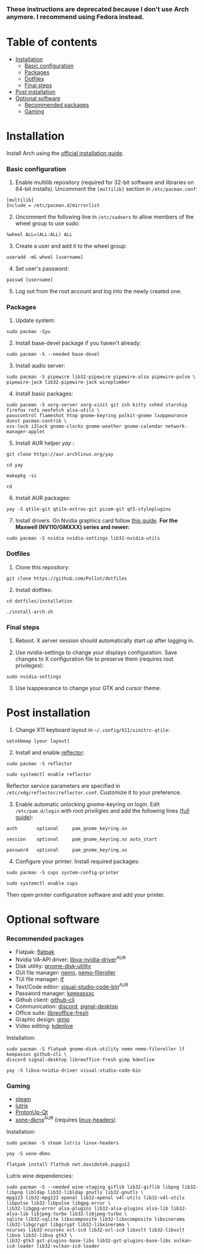 ### **These instructions are deprecated because I don't use Arch anymore. I recommend using Fedora instead.**

# Table of contents
- [Installation](#installation)
    - [Basic configuration](#basic-configuration)
    - [Packages](#packages)
    - [Dotfiles](#dotfiles)
    - [Final steps](#final-steps)
- [Post installation](#post-installation)
- [Optional software](#optional-software)
    - [Recommended packages](#recommended-packages)
    - [Gaming](#gaming)

# Installation
Install Arch using the [official installation guide](https://wiki.archlinux.org/title/installation_guide).

### Basic configuration
1. Enable multilib repository (required for 32-bit software and libraries on 64-bit installs). Uncomment the ```[multilib]``` section in ```/etc/pacman.conf```:
```
[multilib]
Include = /etc/pacman.d/mirrorlist
```

2. Uncomment the following line in ```/etc/sudoers``` to allow members of the wheel group to use sudo:
```
%wheel ALL=(ALL:ALL) ALL
```

3. Create a user and add it to the wheel group:
```
useradd -mG wheel [username]
```

4. Set user's password:
```
passwd [username]
```

5. Log out from the root account and log into the newly created one.

### Packages
1. Update system:
```
sudo pacman -Syu
```

2. Install base-devel package if you haven't already:
```
sudo pacman -S --needed base-devel
```

3. Install audio server:
```
sudo pacman -S pipewire lib32-pipewire pipewire-alsa pipewire-pulse \
pipewire-jack lib32-pipewire-jack wireplumber
```

4. Install basic packages:
```
sudo pacman -S xorg-server xorg-xinit git zsh kitty sxhkd starship firefox rofi neofetch alsa-utils \
pavucontrol flameshot htop gnome-keyring polkit-gnome lxappearance dunst pacman-contrib \
xss-lock i3lock gnome-clocks gnome-weather gnome-calendar network-manager-applet
```

5. Install AUR helper *yay* :
```
git clone https://aur.archlinux.org/yay

cd yay

makepkg -si

cd
```

6. Install AUR packages:
```
yay -S qtile-git qtile-extras-git picom-git qt5-styleplugins
```

7. Install drivers. On Nvidia graphics card follow [this guide](https://wiki.archlinux.org/title/NVIDIA). **For the Maxwell (NV110/GMXXX) series and newer:**
```
sudo pacman -S nvidia nvidia-settings lib32-nvidia-utils
```

### Dotfiles
1. Clone this repository:
```
git clone https://github.com/Pollot/dotfiles
```

2. Install dotfiles:
```
cd dotfiles/installation

./install-arch.sh
```

### Final steps
1. Reboot. X server session should automatically start up after logging in.

2. Use nvidia-settings to change your displays configuration. Save changes to X configuration file to preserve them (requires root privileges):
```
sudo nvidia-settings
```

3. Use lxappearance to change your GTK and cursor theme.

# Post installation
1. Change X11 keyboard layout in ```~/.config/X11/xinitrc-qtile```:
```
setxkbmap [your layout]
```

2. Install and enable [reflector](https://wiki.archlinux.org/title/reflector):
```
sudo pacman -S reflector

sudo systemctl enable reflector
```
Reflector service parameters are specified in ```/etc/xdg/reflector/reflector.conf```. Customize it to your preference.

3. Enable automatic unlocking gnome-keyring on login. Edit ```/etc/pam.d/login``` with root priviligies and add the following lines ([full guide](https://wiki.archlinux.org/title/GNOME/Keyring)):
```
auth       optional     pam_gnome_keyring.so

session    optional     pam_gnome_keyring.so auto_start

password   optional     pam_gnome_keyring.so
```

4. Configure your printer. Install required packages:
```
sudo pacman -S cups system-config-printer

sudo systemctl enable cups
```
Then open printer configuration software and add your printer.

# Optional software

### Recommended packages
- Flatpak: [flatpak](https://flatpak.org/setup/Arch)
- Nvidia VA-API driver: [libva-nvidia-driver](https://aur.archlinux.org/packages/libva-nvidia-driver)<sup>AUR</sup>
- Disk utility: [gnome-disk-utility](https://archlinux.org/packages/extra/x86_64/gnome-disk-utility/)
- GUI file manager: [nemo](https://wiki.archlinux.org/title/Nemo), [nemo-fileroller](https://archlinux.org/packages/?name=nemo-fileroller)
- TUI file manager: [lf](https://archlinux.org/packages/community/x86_64/lf/)
- Text/Code editor: [visual-studio-code-bin](https://aur.archlinux.org/packages/visual-studio-code-bin)<sup>AUR</sup>
- Password manager: [keepassxc](https://archlinux.org/packages/community/x86_64/keepassxc/)
- Github client: [github-cli](https://archlinux.org/packages/community/x86_64/github-cli/)
- Communication: [discord](https://wiki.archlinux.org/title/Discord), [signal-desktop](https://archlinux.org/packages/community/x86_64/signal-desktop/)
- Office suite: [libreoffice-fresh](https://wiki.archlinux.org/title/LibreOffice)
- Graphic design: [gimp](https://wiki.archlinux.org/title/GIMP)
- Video editing: [kdenlive](https://archlinux.org/packages/extra/x86_64/kdenlive/)

Installation:
```
sudo pacman -S flatpak gnome-disk-utility nemo nemo-fileroller lf keepassxc github-cli \
discord signal-desktop libreoffice-fresh gimp kdenlive

yay -S libva-nvidia-driver visual-studio-code-bin
```

### Gaming
- [steam](https://wiki.archlinux.org/title/steam)
- [lutris](https://archlinux.org/packages/community/any/lutris/)
- [ProtonUp-Qt](https://flathub.org/apps/details/net.davidotek.pupgui2)
- [xone-dkms](https://aur.archlinux.org/packages/xone-dkms)<sup>AUR</sup> (requires [linux-headers](https://archlinux.org/packages/core/x86_64/linux-headers/))

Installation:
```
sudo pacman -S steam lutris linux-headers

yay -S xone-dkms

flatpak install flathub net.davidotek.pupgui2
```

Lutris wine dependencies:
```
sudo pacman -S --needed wine-staging giflib lib32-giflib libpng lib32-libpng libldap lib32-libldap gnutls lib32-gnutls \
mpg123 lib32-mpg123 openal lib32-openal v4l-utils lib32-v4l-utils libpulse lib32-libpulse libgpg-error \
lib32-libgpg-error alsa-plugins lib32-alsa-plugins alsa-lib lib32-alsa-lib libjpeg-turbo lib32-libjpeg-turbo \
sqlite lib32-sqlite libxcomposite lib32-libxcomposite libxinerama lib32-libgcrypt libgcrypt lib32-libxinerama \
ncurses lib32-ncurses ocl-icd lib32-ocl-icd libxslt lib32-libxslt libva lib32-libva gtk3 \
lib32-gtk3 gst-plugins-base-libs lib32-gst-plugins-base-libs vulkan-icd-loader lib32-vulkan-icd-loader
```